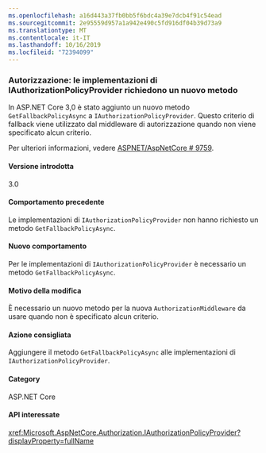 ```yaml
---
ms.openlocfilehash: a16d443a37fb0bb5f6bdc4a39e7dcb4f91c54ead
ms.sourcegitcommit: 2e95559d957a1a942e490c5fd916df04b39d73a9
ms.translationtype: MT
ms.contentlocale: it-IT
ms.lasthandoff: 10/16/2019
ms.locfileid: "72394099"
---
```

### <a name="authorization-iauthorizationpolicyprovider-implementations-require-new-method"></a>Autorizzazione: le implementazioni di IAuthorizationPolicyProvider richiedono un nuovo metodo

In ASP.NET Core 3,0 è stato aggiunto un nuovo metodo `GetFallbackPolicyAsync` a `IAuthorizationPolicyProvider`. Questo criterio di fallback viene utilizzato dal middleware di autorizzazione quando non viene specificato alcun criterio.

Per ulteriori informazioni, vedere [ASPNET/AspNetCore # 9759](https://github.com/aspnet/AspNetCore/pull/9759). 

#### <a name="version-introduced"></a>Versione introdotta

3.0

#### <a name="old-behavior"></a>Comportamento precedente

Le implementazioni di `IAuthorizationPolicyProvider` non hanno richiesto un metodo `GetFallbackPolicyAsync`.

#### <a name="new-behavior"></a>Nuovo comportamento

Per le implementazioni di `IAuthorizationPolicyProvider` è necessario un metodo `GetFallbackPolicyAsync`.

#### <a name="reason-for-change"></a>Motivo della modifica

È necessario un nuovo metodo per la nuova `AuthorizationMiddleware` da usare quando non è specificato alcun criterio.

#### <a name="recommended-action"></a>Azione consigliata

Aggiungere il metodo `GetFallbackPolicyAsync` alle implementazioni di `IAuthorizationPolicyProvider`.

#### <a name="category"></a>Category

ASP.NET Core

#### <a name="affected-apis"></a>API interessate

<xref:Microsoft.AspNetCore.Authorization.IAuthorizationPolicyProvider?displayProperty=fullName>

<!-- 

#### Affected APIs

`T:Microsoft.AspNetCore.Authorization.IAuthorizationPolicyProvider`

-->
